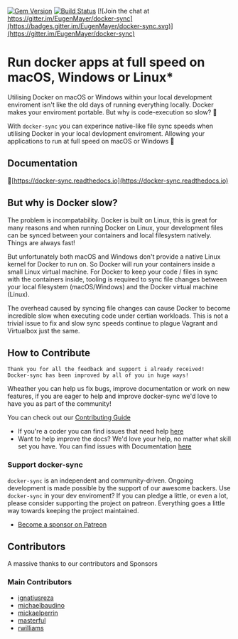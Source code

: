 [![Gem Version](https://badge.fury.io/rb/docker-sync.svg)](https://badge.fury.io/rb/docker-sync) [![Build Status](https://travis-ci.org/EugenMayer/docker-sync.svg?branch=master)](https://travis-ci.org/EugenMayer/docker-sync) [![Join the chat at https://gitter.im/EugenMayer/docker-sync](https://badges.gitter.im/EugenMayer/docker-sync.svg)](https://gitter.im/EugenMayer/docker-sync)

# Run docker apps at full speed on macOS, Windows or Linux* 
Utilising Docker on macOS or Windows within your local development enviroment isn't like the old days of running everything locally. Docker makes your enviroment portable. But why is code-execution so slow? 🐢

With `docker-sync` you can experince native-like file sync speeds when utilising Docker in your local devlopment enviroment. Allowing your applications to run at full speed on macOS or Windows 🚀

## Documentation
📝[https://docker-sync.readthedocs.io](https://docker-sync.readthedocs.io)

## But why is Docker slow?
The problem is incompatability. Docker is built on Linux, this is great for many reasons and when running Docker on Linux, your development files can be synced between your containers and local filesystem natively. Things are always fast!

But unfortunately both macOS and Windows don't provide a native Linux kernel for Docker to run on. So Docker will run your containers inside a small Linux virtual machine. For Docker to keep your code / files in sync with the containers inside, tooling is required to sync file changes between your local filesystem (macOS/Windows) and the Docker virtual machine (Linux).

The overhead caused by syncing file changes can cause Docker to become incredible slow when executing code under certian workloads. This is not a trivial issue to fix and slow sync speeds continue to plague Vagrant and Virtualbox just the same.

## How to Contribute
    Thank you for all the feedback and support i already received!
    Docker-sync has been improved by all of you in huge ways!
Wheather you can help us fix bugs, improve documentation or work on new features, if you are eager to help and improve docker-sync we'd love to have you as part of the community!

You can check out our [Contributing Guide]()
 - If you're a coder you can find issues that need help [here](https://github.com/EugenMayer/docker-sync/issues?q=is%3Aissue+is%3Aopen+label%3A%22help+wanted%22)
 - Want to help improve the docs? We'd love your help, no matter what skill set you have. You can find issues with Documentation [here](https://github.com/EugenMayer/docker-sync/issues?utf8=%E2%9C%93&q=is%3Aissue%20is%3Aopen%20label%3A%22help%20wanted%22%20%20label%3A%22documentation%22%20)

### Support docker-sync
`docker-sync` is an independent and community-driven. Ongoing development is made possible by the support of our awesome backers. Use `docker-sync` in your dev enviroment? If you can pledge a little, or even a lot, please consider supporting the project on patreon. Everything goes a little way towards keeping the project maintained.

- [Become a sponsor on Patreon](https://www.patreon.com/eugenmayer/overview)

## Contributors
A massive thanks to our contributors and Sponsors

### Main Contributors
 - [ignatiusreza](https://github.com/ignatiusreza)
 - [michaelbaudino](https://github.com/michaelbaudino)
 - [mickaelperrin](https://github.com/mickaelperrin)
 - [masterful](https://github.com/masterful)
 - [rwilliams](https://github.com/rwilliams)

[1.1]: http://i.imgur.com/tXSoThF.png
[1]: http://www.twitter.com/dockersync

